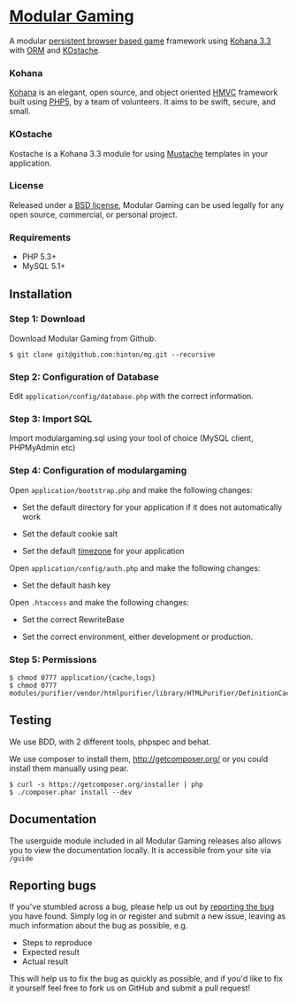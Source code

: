 # [Modular Gaming](http://www.modulargaming.com)

A modular [persistent browser based game](http://www.pbbg.org) framework using [Kohana 3.3](https://github.com/kohana/core) with [ORM](https://github.com/kohana/orm) and [KOstache](https://github.com/zombor/KOstache).

### Kohana

[Kohana](http://kohanaframework.org) is an elegant, open source, and object oriented [HMVC](http://en.wikipedia.org/wiki/Hierarchical_model%E2%80%93view%E2%80%93controller) framework built using [PHP5](http://www.php.net), by a team of volunteers.
It aims to be swift, secure, and small.

### KOstache

Kostache is a Kohana 3.3 module for using [Mustache](https://github.com/mustache) templates in your application.

### License

Released under a [BSD license](http://www.modulargaming.com/license), Modular Gaming can be used legally for any open source,
 commercial, or personal project.

### Requirements

* PHP 5.3+
* MySQL 5.1+

## Installation

### Step 1: Download

Download Modular Gaming from Github.

	$ git clone git@github.com:hinton/mg.git --recursive

### Step 2: Configuration of Database

Edit `application/config/database.php` with the correct information.

### Step 3: Import SQL

Import modulargaming.sql using your tool of choice (MySQL client, PHPMyAdmin etc)

### Step 4: Configuration of modulargaming

Open `application/bootstrap.php` and make the following changes: 

* Set the default directory for your application if it does not automatically work

* Set the default cookie salt

* Set the default [timezone](http://php.net/timezones) for your application

Open `application/config/auth.php` and make the following changes:

* Set the default hash key

Open `.htaccess` and make the following changes:

* Set the correct RewriteBase

* Set the correct environment, either development or production.

### Step 5: Permissions

	$ chmod 0777 application/{cache,logs}
	$ chmod 0777 modules/purifier/vendor/htmlpurifier/library/HTMLPurifier/DefinitionCache/Serializer
## Testing

We use BDD, with 2 different tools, phpspec and behat.

We use composer to install them, http://getcomposer.org/ or you could install them manually using pear.

	$ curl -s https://getcomposer.org/installer | php
	$ ./composer.phar install --dev

## Documentation

The userguide module included in all Modular Gaming releases also allows you to view the documentation locally. It is accessible from your site via `/guide`

## Reporting bugs

If you've stumbled across a bug, please help us out by [reporting the bug](https://github.com/hinton/mg/issues?state=open) you have found. Simply log in or register and submit a new issue, leaving as much information about the bug as possible, e.g.

* Steps to reproduce
* Expected result
* Actual result

This will help us to fix the bug as quickly as possible, and if you'd like to fix it yourself feel free to fork us on GitHub and submit a pull request!
